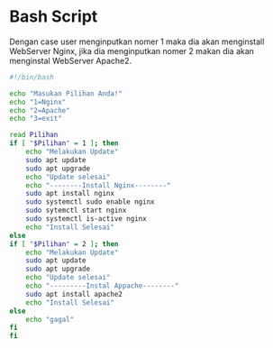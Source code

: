# Bash Script
Dengan case user menginputkan nomer 1 maka dia akan menginstall WebServer Nginx, jika dia menginputkan nomer 2 makan dia akan menginstal WebServer Apache2.
```bash
#!/bin/bash

echo "Masukan Pilihan Anda!"
echo "1=Nginx"
echo "2=Apache"
echo "3=exit"

read Pilihan
if [ "$Pilihan" = 1 ]; then
	echo "Melakukan Update"
	sudo apt update
	sudo apt upgrade
	echo "Update selesai"
	echo "--------Install Nginx--------"
	sudo apt install nginx
	sudo systemctl sudo enable nginx
	sudo sytemctl start nginx
	sudo systemctl is-active nginx
	echo "Install Selesai"
else
if [ "$Pilihan" = 2 ]; then
	echo "Melakukan Update"
	sudo apt update
	sudo apt upgrade
	echo "Update selesai"
	echo "---------Instal Appache--------"
	sudo apt install apache2
	echo "Install Selesai"
else
	echo "gagal"
fi
fi
```
